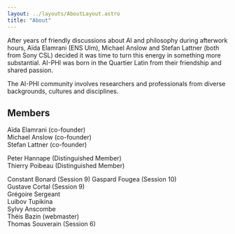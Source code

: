 ```yaml
---
layout: ../layouts/AboutLayout.astro
title: "About"
---
```


After years of friendly discussions about AI and philosophy during afterwork hours, Aïda Elamrani (ENS Ulm), Michael Anslow and Stefan Lattner (both from Sony CSL) decided it was time to turn this energy in something more substantial. AI-PHI was born in the Quartier Latin from their friendship and shared passion.

The AI-PHI community involves researchers and professionals from diverse backgrounds, cultures and disciplines.

## Members

Aïda Elamrani (co-founder)  
Michael Anslow (co-founder)  
Stefan Lattner (co-founder)

Peter Hannape (Distinguished Member)  
Thierry Poibeau (Distinguished Member)

Constant Bonard (Session 9)
Gaspard Fougea (Session 10)  
Gustave Cortal (Session 9)  
Grégoire Sergeant  
Luibov Tupikina  
Sylvy Anscombe  
Théis Bazin (webmaster)  
Thomas Souverain (Session 6)

